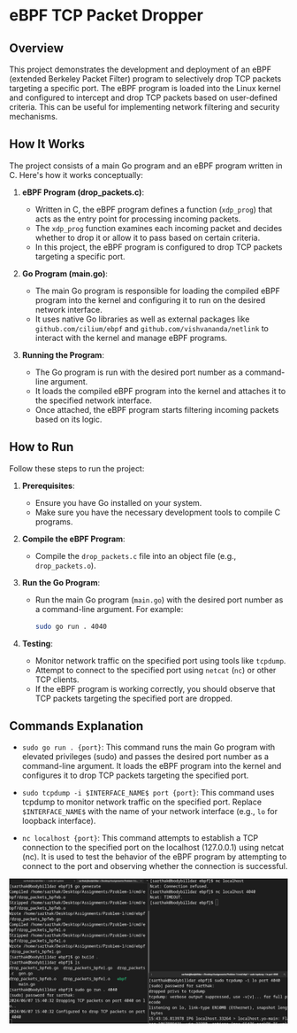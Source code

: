 # eBPF TCP Packet Dropper

## Overview

This project demonstrates the development and deployment of an eBPF (extended Berkeley Packet Filter) program to selectively drop TCP packets targeting a specific port. The eBPF program is loaded into the Linux kernel and configured to intercept and drop TCP packets based on user-defined criteria. This can be useful for implementing network filtering and security mechanisms.

## How It Works

The project consists of a main Go program and an eBPF program written in C. Here's how it works conceptually:

1. **eBPF Program (drop_packets.c)**:
   - Written in C, the eBPF program defines a function (`xdp_prog`) that acts as the entry point for processing incoming packets.
   - The `xdp_prog` function examines each incoming packet and decides whether to drop it or allow it to pass based on certain criteria.
   - In this project, the eBPF program is configured to drop TCP packets targeting a specific port.

2. **Go Program (main.go)**:
   - The main Go program is responsible for loading the compiled eBPF program into the kernel and configuring it to run on the desired network interface.
   - It uses native Go libraries as well as external packages like `github.com/cilium/ebpf` and `github.com/vishvananda/netlink` to interact with the kernel and manage eBPF programs.

3. **Running the Program**:
   - The Go program is run with the desired port number as a command-line argument.
   - It loads the compiled eBPF program into the kernel and attaches it to the specified network interface.
   - Once attached, the eBPF program starts filtering incoming packets based on its logic.

## How to Run

Follow these steps to run the project:

1. **Prerequisites**:
   - Ensure you have Go installed on your system.
   - Make sure you have the necessary development tools to compile C programs.

2. **Compile the eBPF Program**:
   - Compile the `drop_packets.c` file into an object file (e.g., `drop_packets.o`).

3. **Run the Go Program**:
   - Run the main Go program (`main.go`) with the desired port number as a command-line argument. For example:
     ```sh
     sudo go run . 4040
     ```

4. **Testing**:
   - Monitor network traffic on the specified port using tools like `tcpdump`.
   - Attempt to connect to the specified port using `netcat` (`nc`) or other TCP clients.
   - If the eBPF program is working correctly, you should observe that TCP packets targeting the specified port are dropped.

## Commands Explanation

- `sudo go run . {port}`: This command runs the main Go program with elevated privileges (sudo) and passes the desired port number as a command-line argument. It loads the eBPF program into the kernel and configures it to drop TCP packets targeting the specified port.
  
- `sudo tcpdump -i $INTERFACE_NAME$ port {port}`: This command uses tcpdump to monitor network traffic on the specified port. Replace `$INTERFACE_NAME$` with the name of your network interface (e.g., `lo` for loopback interface).

- `nc localhost {port}`: This command attempts to establish a TCP connection to the specified port on the localhost (127.0.0.1) using netcat (nc). It is used to test the behavior of the eBPF program by attempting to connect to the port and observing whether the connection is successful.

![Server](ss/img.png)